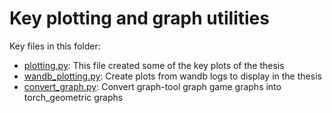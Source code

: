 # Key plotting and graph utilities

Key files in this folder:
+ [plotting.py](plotting.py): This file created some of the key plots of the thesis
+ [wandb\_plotting.py](wandb_plotting.py): Create plots from wandb logs to display in the thesis
+ [convert\_graph.py](convert_graph.py): Convert graph-tool graph game graphs into torch\_geometric graphs
